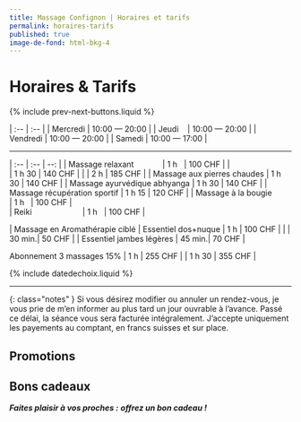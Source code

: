 ```yaml
---
title: Massage Confignon | Horaires et tarifs
permalink: horaires-tarifs
published: true
image-de-fond: html-bkg-4
---
```


# Horaires & Tarifs

{% include prev-next-buttons.liquid %}

| :--      | :--           |
| Mercredi | 10:00 — 20:00 |
| Jeudi    | 10:00 — 20:00 |
| Vendredi | 10:00 — 20:00 |
| Samedi   | 10:00 — 17:00 |

---

| :--                          | :--    | --:     |
| Massage relaxant             | 1 h    | 100 CHF |
|                              | 1 h 30 | 140 CHF |
|                              | 2 h    | 185 CHF |
| Massage aux pierres chaudes  | 1 h 30 | 140 CHF |
| Massage ayurvédique abhyanga | 1 h 30 | 140 CHF |
| Massage récupération sportif | 1 h 15 | 120 CHF |
| Massage à la bougie          | 1 h    | 100 CHF |          
| Reiki                        | 1 h    | 100 CHF |

| Massage en Aromathérapie ciblé
| Essentiel dos+nuque          | 1 h    | 100 CHF |
|                              | 30 min.|  50 CHF |
| Essentiel jambes légères     | 45 min.|  70 CHF |

Abonnement 3 massages 15%      | 1 h    | 255 CHF |
                               | 1 h 30 | 355 CHF |


{% include datedechoix.liquid %}

---

{: class="notes" }
Si vous désirez modifier ou annuler un rendez-vous, je vous prie de m’en informer au plus tard un jour ouvrable à l’avance. Passé ce délai, la séance vous sera facturée intégralement. J’accepte uniquement les payements au comptant, en francs suisses et sur place.

## Promotions


## Bons cadeaux

***<i class="fa fa-gift" aria-hidden="true"></i> Faites plaisir à vos proches :***
***offrez un bon cadeau !***
